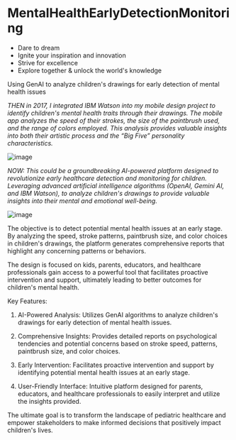 # MentalHealthEarlyDetectionMonitoring

- Dare to dream
- Ignite your inspiration and innovation
- Strive for excellence
- Explore together & unlock the world's knowledge

Using GenAI to analyze children's drawings for early detection of mental health issues

_THEN in 2017, I integrated IBM Watson into my mobile design project to identify children's mental health traits through their drawings. The mobile app analyzes the speed of their strokes, the size of the paintbrush used, and the range of colors employed. This analysis provides valuable insights into both their artistic process and the “Big Five” personality characteristics._ 

![image](https://github.com/ubc-tuehoang/MentalHealthEarlyDetectionMonitoring/assets/86985864/1f1eb81d-ee51-4f9b-909a-e5fc99b7262d)

_NOW: This could be a groundbreaking AI-powered platform designed to revolutionize early healthcare detection and monitoring for children. Leveraging advanced artificial intelligence algorithms (OpenAI, Gemini AI, and IBM Watson), to analyze children's drawings to provide valuable insights into their mental and emotional well-being._

![image](https://github.com/ubc-tuehoang/MentalHealthEarlyDetectionMonitoring/assets/86985864/b74bf5b0-c269-4807-8060-297bba193ef8)

The objective is to detect potential mental health issues at an early stage. By analyzing the speed, stroke patterns, paintbrush size, and color choices in children's drawings, the platform generates comprehensive reports that highlight any concerning patterns or behaviors.

The design is focused on kids, parents, educators, and healthcare professionals gain access to a powerful tool that facilitates proactive intervention and support, ultimately leading to better outcomes for children's mental health.

Key Features:

1. AI-Powered Analysis: Utilizes GenAI algorithms to analyze children's drawings for early detection of mental health issues.

2. Comprehensive Insights: Provides detailed reports on psychological tendencies and potential concerns based on stroke speed, patterns, paintbrush size, and color choices.

3. Early Intervention: Facilitates proactive intervention and support by identifying potential mental health issues at an early stage.

4. User-Friendly Interface: Intuitive platform designed for parents, educators, and healthcare professionals to easily interpret and utilize the insights provided.

The ultimate goal is to transform the landscape of pediatric healthcare and empower stakeholders to make informed decisions that positively impact children's lives.

